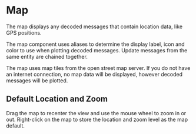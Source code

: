 # Map #

The map displays any decoded messages that contain location data, like GPS positions.

The map component uses aliases to determine the display label, icon and color to use when plotting decoded messages.  Update messages from the same entity are chained together.

The map uses map tiles from the open street map server.  If you do not have an internet connection, no map data will be displayed, however decoded messages will be plotted.

## Default Location and Zoom ##
Drag the map to recenter the view and use the mouse wheel to zoom in or out.  Right-click on the map to store the location and zoom level as the map default.